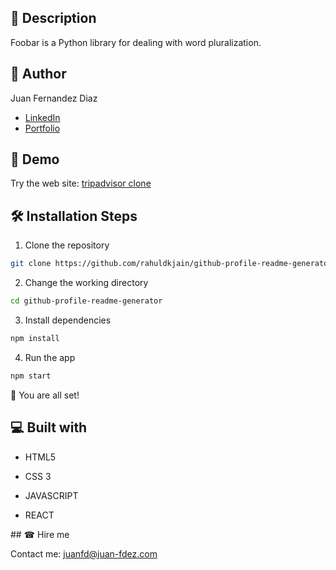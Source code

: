 ## 🧾 Description

Foobar is a Python library for dealing with word pluralization.

## 🧐 Author 

Juan Fernandez Diaz

- [LinkedIn](https://www.linkedin.com/in/juan-fernandez-diaz-461b9695)
- [Portfolio](https://www.juan-fdez.com/portfolio)

## 🚀 Demo

Try the web site: [tripadvisor clone](https://rahuldkjain.github.io/gh-profile-readme-generator)

## 🛠️ Installation Steps

1. Clone the repository

```bash
git clone https://github.com/rahuldkjain/github-profile-readme-generator.git
```

2. Change the working directory

```bash
cd github-profile-readme-generator
```

3. Install dependencies

```bash
npm install
```

4. Run the app

```bash
npm start
```

🌟 You are all set!

## 💻 Built with

<ul>
  <li><p color="#F16529">HTML5</p></li>
  <li>CSS 3</li>
  <li><p color="#F0DB4F">JAVASCRIPT</p></li>
  <li>REACT</li>
</ul>

<p color="#F0DB4F"></p><p color="#F0DB4F"></p>
## ☎ Hire me

Contact me: juanfd@juan-fdez.com


